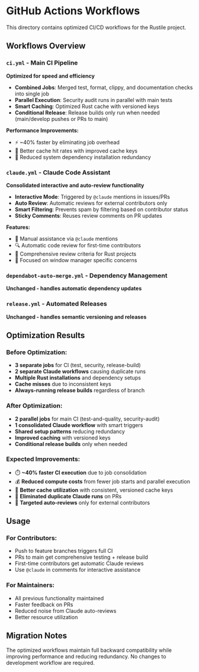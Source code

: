 # GitHub Actions Workflows

This directory contains optimized CI/CD workflows for the Rustile project.

## Workflows Overview

### `ci.yml` - Main CI Pipeline
**Optimized for speed and efficiency**

- **Combined Jobs**: Merged test, format, clippy, and documentation checks into single job
- **Parallel Execution**: Security audit runs in parallel with main tests
- **Smart Caching**: Optimized Rust cache with versioned keys
- **Conditional Release**: Release builds only run when needed (main/develop pushes or PRs to main)

**Performance Improvements:**
- ⚡ ~40% faster by eliminating job overhead
- 💾 Better cache hit rates with improved cache keys
- 🔧 Reduced system dependency installation redundancy

### `claude.yml` - Claude Code Assistant
**Consolidated interactive and auto-review functionality**

- **Interactive Mode**: Triggered by `@claude` mentions in issues/PRs
- **Auto Review**: Automatic reviews for external contributors only
- **Smart Filtering**: Prevents spam by filtering based on contributor status
- **Sticky Comments**: Reuses review comments on PR updates

**Features:**
- 🤖 Manual assistance via `@claude` mentions
- 🔍 Automatic code review for first-time contributors
- 📝 Comprehensive review criteria for Rust projects
- 🎯 Focused on window manager specific concerns

### `dependabot-auto-merge.yml` - Dependency Management
**Unchanged - handles automatic dependency updates**

### `release.yml` - Automated Releases  
**Unchanged - handles semantic versioning and releases**

## Optimization Results

### Before Optimization:
- **3 separate jobs** for CI (test, security, release-build)
- **2 separate Claude workflows** causing duplicate runs
- **Multiple Rust installations** and dependency setups
- **Cache misses** due to inconsistent keys
- **Always-running release builds** regardless of branch

### After Optimization:
- **2 parallel jobs** for main CI (test-and-quality, security-audit)
- **1 consolidated Claude workflow** with smart triggers
- **Shared setup patterns** reducing redundancy
- **Improved caching** with versioned keys
- **Conditional release builds** only when needed

### Expected Improvements:
- ⏱️ **~40% faster CI execution** due to job consolidation
- 💰 **Reduced compute costs** from fewer job starts and parallel execution
- 🔄 **Better cache utilization** with consistent, versioned cache keys
- 🚫 **Eliminated duplicate Claude runs** on PRs
- 🎯 **Targeted auto-reviews** only for external contributors

## Usage

### For Contributors:
- Push to feature branches triggers full CI
- PRs to main get comprehensive testing + release build
- First-time contributors get automatic Claude reviews
- Use `@claude` in comments for interactive assistance

### For Maintainers:
- All previous functionality maintained
- Faster feedback on PRs
- Reduced noise from Claude auto-reviews
- Better resource utilization

## Migration Notes

The optimized workflows maintain full backward compatibility while improving performance and reducing redundancy. No changes to development workflow are required.